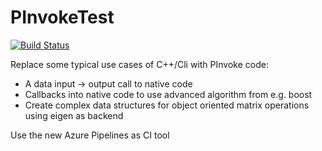 # PInvokeTest

[![Build Status](https://smkanadl.visualstudio.com/PInvoke/_apis/build/status/smkanadl.PInvokeTest)](https://smkanadl.visualstudio.com/PInvoke/_build/latest?definitionId=1)

Replace some typical use cases of C++/Cli with PInvoke code:
 * A data input -> output call to native code
 * Callbacks into native code to use advanced algorithm from e.g. boost
 * Create complex data structures for object oriented matrix operations using eigen as backend
 
Use the new Azure Pipelines as CI tool
